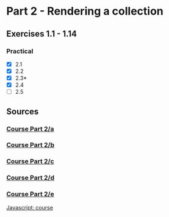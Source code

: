 # Part 2 - Rendering a collection

## Exercises 1.1 - 1.14

### Practical
- [x] 2.1
- [x] 2.2
- [x] 2.3*
- [x] 2.4
- [ ] 2.5

## Sources
### [Course Part 2/a](https://fullstackopen.com/en/part1/introduction_to_react)
### [Course Part 2/b]()
### [Course Part 2/c]()
### [Course Part 2/d]()
### [Course Part 2/e]()

[Javascript: course]()

